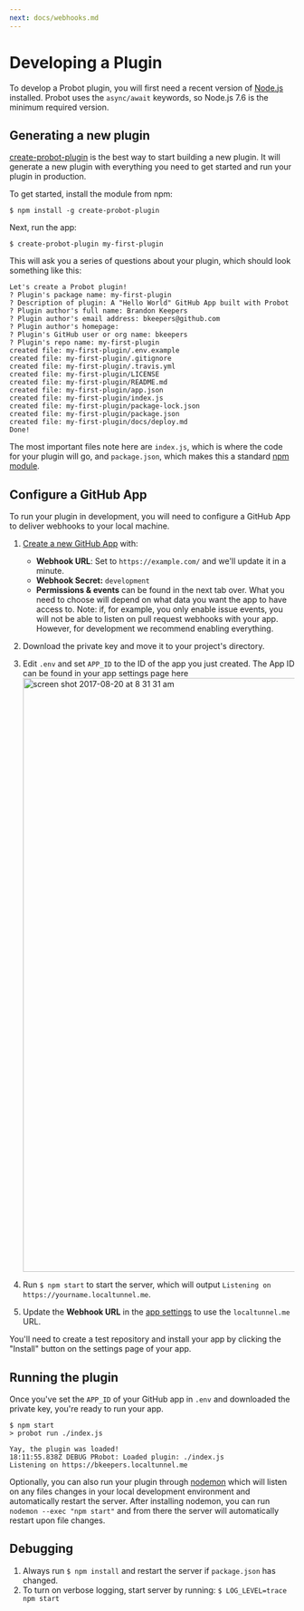 ```yaml
---
next: docs/webhooks.md
---
```


# Developing a Plugin

To develop a Probot plugin, you will first need a recent version of [Node.js](https://nodejs.org/) installed. Probot uses the `async/await` keywords, so Node.js 7.6 is the minimum required version.

## Generating a new plugin

[create-probot-plugin](https://github.com/probot/create-probot-plugin) is the best way to start building a new plugin. It will generate a new plugin with everything you need to get started and run your plugin in production.

To get started, install the module from npm:

```
$ npm install -g create-probot-plugin
```

Next, run the app:

```
$ create-probot-plugin my-first-plugin
```

This will ask you a series of questions about your plugin, which should look something like this:

```
Let's create a Probot plugin!
? Plugin's package name: my-first-plugin
? Description of plugin: A "Hello World" GitHub App built with Probot
? Plugin author's full name: Brandon Keepers
? Plugin author's email address: bkeepers@github.com
? Plugin author's homepage:
? Plugin's GitHub user or org name: bkeepers
? Plugin's repo name: my-first-plugin
created file: my-first-plugin/.env.example
created file: my-first-plugin/.gitignore
created file: my-first-plugin/.travis.yml
created file: my-first-plugin/LICENSE
created file: my-first-plugin/README.md
created file: my-first-plugin/app.json
created file: my-first-plugin/index.js
created file: my-first-plugin/package-lock.json
created file: my-first-plugin/package.json
created file: my-first-plugin/docs/deploy.md
Done!
```

The most important files note here are `index.js`, which is where the code for your plugin will go, and `package.json`, which makes this a standard [npm module](https://docs.npmjs.com/files/package.json).

## Configure a GitHub App

To run your plugin in development, you will need to configure a GitHub App to deliver webhooks to your local machine.

1. [Create a new GitHub App](https://github.com/settings/apps/new) with:
    - **Webhook URL**: Set to `https://example.com/` and we'll update it in a minute.
    - **Webhook Secret:** `development`
    - **Permissions & events** can be found in the next tab over. What you need to choose will depend on what data you want the app to have access to. Note: if, for example, you only enable issue events, you will not be able to listen on pull request webhooks with your app. However, for development we recommend enabling everything.
1. Download the private key and move it to your project's directory.
1. Edit `.env` and set `APP_ID` to the ID of the app you just created. The App ID can be found in your app settings page here <img width="1048" alt="screen shot 2017-08-20 at 8 31 31 am" src="https://user-images.githubusercontent.com/13410355/29496168-044b9a48-8582-11e7-8be4-39cc75090647.png">

1. Run `$ npm start` to start the server, which will output `Listening on https://yourname.localtunnel.me`.
1. Update the **Webhook URL** in the [app settings](https://github.com/settings/apps) to use the `localtunnel.me` URL.

You'll need to create a test repository and install your app by clicking the "Install" button on the settings page of your app.

## Running the plugin

Once you've set the `APP_ID` of your GitHub app in `.env` and downloaded the private key, you're ready to run your app.

```
$ npm start
> probot run ./index.js

Yay, the plugin was loaded!
18:11:55.838Z DEBUG PRobot: Loaded plugin: ./index.js
Listening on https://bkeepers.localtunnel.me
```

Optionally, you can also run your plugin through [nodemon](https://github.com/remy/nodemon#nodemon) which will listen on any files changes in your local development environment and automatically restart the server. After installing nodemon, you can run `nodemon --exec "npm start"` and from there the server will automatically restart upon file changes.

## Debugging

1. Always run `$ npm install` and restart the server if `package.json` has changed.
1. To turn on verbose logging, start server by running: `$ LOG_LEVEL=trace npm start`
